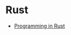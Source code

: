 # Rust

- [Programming in Rust](./rust_intro.md)

<script id="MathJax-script" async src="https://cdn.jsdelivr.net/npm/mathjax@3/es5/tex-mml-chtml.js"></script>